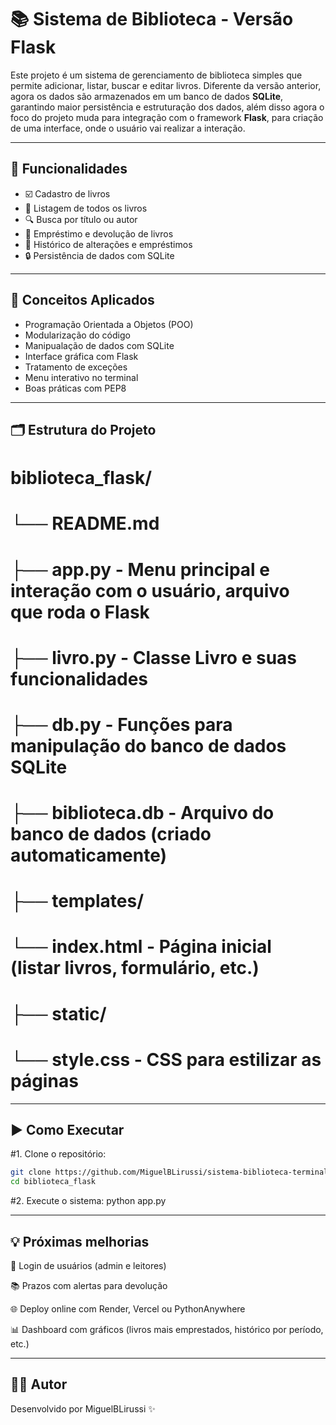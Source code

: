 # 📚 Sistema de Biblioteca - Versão Flask

Este projeto é um sistema de gerenciamento de biblioteca simples que permite adicionar, listar, buscar e editar livros. Diferente da versão anterior, agora os dados são armazenados em um banco de dados **SQLite**, garantindo maior persistência e estruturação dos dados, além disso agora o foco do projeto muda para integração com o framework **Flask**, para criação de uma interface, onde o usuário vai realizar a interação.

---

## 🚀 Funcionalidades

- ☑️ Cadastro de livros  
- 📖 Listagem de todos os livros  
- 🔍 Busca por título ou autor  
- 🔁 Empréstimo e devolução de livros  
- 💾 Histórico de alterações e empréstimos
- 🔒 Persistência de dados com SQLite 

---

## 🧠 Conceitos Aplicados

- Programação Orientada a Objetos (POO)  
- Modularização do código  
- Manipualação de dados com SQLite 
- Interface gráfica com Flask
- Tratamento de exceções  
- Menu interativo no terminal  
- Boas práticas com PEP8  

---

## 🗂 Estrutura do Projeto

# biblioteca_flask/
# └── README.md 
# ├── app.py - Menu principal e interação com o usuário, arquivo que roda o Flask
# ├── livro.py - Classe Livro e suas funcionalidades  
# ├── db.py - Funções para manipulação do banco de dados SQLite
# ├── biblioteca.db - Arquivo do banco de dados (criado automaticamente)
# ├── templates/
#     └── index.html - Página inicial (listar livros, formulário, etc.)
# ├── static/
#     └── style.css - CSS para estilizar as páginas

---

## ▶️ Como Executar

#1. Clone o repositório:

```bash
git clone https://github.com/MiguelBLirussi/sistema-biblioteca-terminal.git
cd biblioteca_flask
```

#2. Execute o sistema:
python app.py

---

## 💡 Próximas melhorias

🔐 Login de usuários (admin e leitores)

📚 Prazos com alertas para devolução

🌐 Deploy online com Render, Vercel ou PythonAnywhere

📊 Dashboard com gráficos (livros mais emprestados, histórico por período, etc.)

---

## 🧑‍💻 Autor
Desenvolvido por MiguelBLirussi ✨

